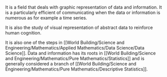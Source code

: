 It is a field that deals with graphic representation of data and information. It is a particularly efficient of communicating when the data or information is numerous as for example a time series.

It is also the study of visual representation of abstract data to reinforce human cognition.

It is also one of the steps in [[World Building/Science and Engineering/Mathematics/Applied Mathematics/Data Science/Data Science]].
Data and information has its roots in [[World Building/Science and Engineering/Mathematics/Pure Mathematics/Statistics]] and is generally considered a branch of [[World Building/Science and Engineering/Mathematics/Pure Mathematics/Descriptive Statistics]].